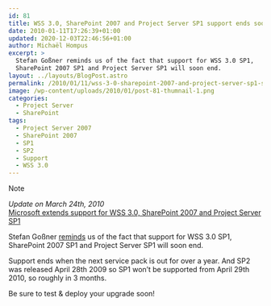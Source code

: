 ```yaml
---
id: 81
title: WSS 3.0, SharePoint 2007 and Project Server SP1 support ends soon
date: 2010-01-11T17:26:39+01:00
updated: 2020-12-03T22:46:56+01:00
author: Michaël Hompus
excerpt: >
  Stefan Goßner reminds us of the fact that support for WSS 3.0 SP1,
  SharePoint 2007 SP1 and Project Server SP1 will soon end.
layout: ../layouts/BlogPost.astro
permalink: /2010/01/11/wss-3-0-sharepoint-2007-and-project-server-sp1-support-ends-soon/
image: /wp-content/uploads/2010/01/post-81-thumnail-1.png
categories:
  - Project Server
  - SharePoint
tags:
  - Project Server 2007
  - SharePoint 2007
  - SP1
  - SP2
  - Support
  - WSS 3.0
---
```


> [!NOTE]
> _Update on <time datetime="2010-03-24">March 24th, 2010</time>_  
> [Microsoft extends support for WSS 3.0, SharePoint 2007 and Project Server SP1](/2010/03/24/microsoft-extends-support-for-wss-3-0-sharepoint-2007-and-project-server-sp1/)

Stefan Goßner [reminds](https://blog.stefan-gossner.com/2010/01/07/is-your-sharepoint-2007-farm-already-on-service-pack-2-if-not-read-this/) us of the fact that support for WSS 3.0 SP1, SharePoint 2007 SP1 and Project Server SP1 will soon end.

<!--more-->

Support ends when the next service pack is out for over a year.
And SP2 was released <time datetime="2009-04-28">April 28th 2009</time> so SP1 won’t be supported from <time datetime="2010-04-29">April 29th 2010</time>, so roughly in 3 months.

Be sure to test & deploy your upgrade soon!
